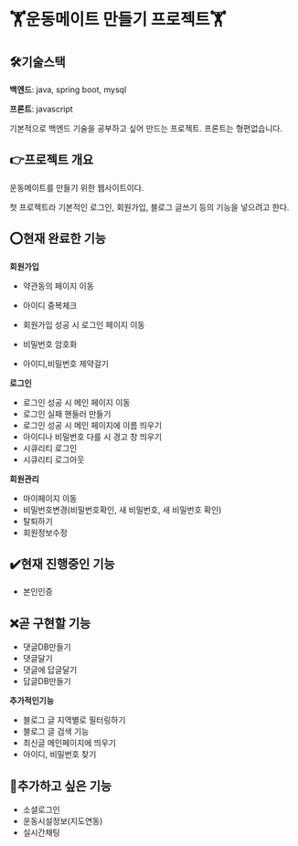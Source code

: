 # :weight_lifting:운동메이트 만들기 프로젝트:weight_lifting:

## :hammer_and_wrench:기술스택

**백엔드**: java, spring boot, mysql

**프론트**: javascript

기본적으로 백엔드 기술을 공부하고 싶어 만드는 프로젝트. 프론트는 형편없습니다.

## :point_right:프로젝트 개요

운동메이트를 만들기 위한 웹사이트이다. 

첫 프로젝트라 기본적인 로그인, 회원가입, 블로그 글쓰기 등의 기능을 넣으려고 한다.

## :o:현재 완료한 기능

**회원가입**
- 약관동의 페이지 이동
- 아이디 중복체크
- 회원가입 성공 시 로그인 페이지 이동
- 비밀번호 암호화

- 아이디,비밀번호 제약걸기

**로그인**
- 로그인 성공 시 메인 페이지 이동
- 로그인 실패 핸들러 만들기
- 로그인 성공 시 메인 페이지에 이름 띄우기
- 아이디나 비밀번호 다를 시 경고 창 띄우기
- 시큐리티 로그인
- 시큐리티 로그아웃

**회원관리**
- 마이페이지 이동
- 비밀번호변경(비밀번호확인, 새 비밀번호, 새 비밀번호 확인)
- 탈퇴하기
- 회원정보수정

## :heavy_check_mark:현재 진행중인 기능

- 본인인증

## :x:곧 구현할 기능

- 댓글DB만들기
- 댓글달기
- 댓글에 답글달기
- 답글DB만들기

**추가적인기능**

- 블로그 글 지역별로 필터링하기
- 블로그 글 검색 기능
- 최신글 메인페이지에 띄우기
- 아이디, 비밀번호 찾기

## 	:triangular_flag_on_post:추가하고 싶은 기능

- 소셜로그인
- 운동시설정보(지도연동)
- 실시간채팅

